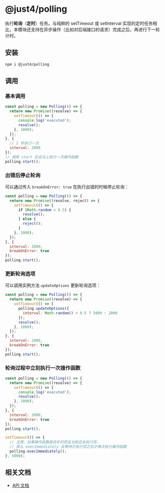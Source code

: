 # @just4/polling

执行**轮询**（**定时**）任务。与纯粹的 setTimeout 或 setInterval 实现的定时任务相比，本模块还支持在异步操作（比如对后端接口的请求）完成之后，再进行下一轮计时。

## 安装

```bash
npm i @just4/polling
```

## 调用

### 基本调用

```javascript
const polling = new Polling(() => {
  return new Promise((resolve) => {
    setTimeout(() => {
      console.log('executed');
      resolve();
    }, 1000);
  });
}, {
  // 2 秒执行一次
  interval: 2000
});
// 调用 start 后会马上执行一次操作函数
polling.start();
```

### 出错后停止轮询

可以通过传入 `breakOnError: true` 在执行出错的时候停止轮询：

```javascript
const polling = new Polling(() => {
  return new Promise((resolve, reject) => {
    setTimeout(() => {
      if (Math.random < 0.5) {
        resolve();
      } else {
        reject();
      }
    }, 1000);
  });
}, {
  interval: 2000,
  breakOnError: true
});
polling.start();
```

### 更新轮询选项

可以调用实例方法 `updateOptions` 更新轮询选项：

```javascript
const polling = new Polling(() => {
  return new Promise((resolve) => {
    setTimeout(() => {
      polling.updateOptions({
        interval: Math.random() < 0.5 ? 5000 : 2000
      });
      resolve();
    }, 1000);
  });
}, {
  interval: 2000,
  breakOnError: true
});
polling.start();
```

### 轮询过程中立刻执行一次操作函数

```javascript
const polling = new Polling(() => {
  return new Promise((resolve) => {
    setTimeout(() => {
      console.log('executed');
      resolve();
    }, 1000);
  });
}, {
  interval: 2000,
  breakOnError: true
});
polling.start();

setTimeout(() => {
  // 注意，如果操作函数是异步的而且当前还未执行完，
  // 那么 execImmediately 会等待它执行完之后才再次执行操作函数
  polling.execImmediately();
}, 3000);
```

## 相关文档

- [API 文档](https://heeroluo.github.io/just4/polling/modules/index.html)
